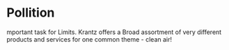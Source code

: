 # Pollition
mportant task for  Limits.  Krantz offers a Broad assortment of very different products and services for one common theme - clean air!
